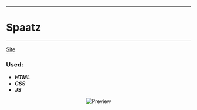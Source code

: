 ____
# Spaatz
____
[Site](https://1kiritos1.github.io/spaatz/)

### Used:
* ***HTML***
* ***CSS***
* ***JS***

<p align="center">
  <img src="https://lh3.googleusercontent.com/pw/AM-JKLWCwkDqB-dO07SP9cZdaWsxulHYMKss14N0In5owHnfCXgBovuHhkf2DwiV__uRvir7LbQwmpXk1JsNCVidpi08O3srnN8bzl9aJioLVoarSvGLuD5Jjqm6zk-hiVLJbVVRsTcAvVKx069QbHDa9S--=w167-h929-no?authuser=0" title="Preview">
</p>
